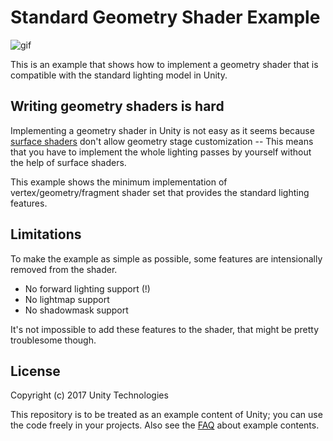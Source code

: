 Standard Geometry Shader Example
================================

![gif](https://i.imgur.com/hGtXkA7.gif)

This is an example that shows how to implement a geometry shader that is
compatible with the standard lighting model in Unity.

Writing geometry shaders is hard
--------------------------------

Implementing a geometry shader in Unity is not easy as it seems because
[surface shaders] don't allow geometry stage customization -- This means that
you have to implement the whole lighting passes by yourself without the help of
surface shaders.

This example shows the minimum implementation of vertex/geometry/fragment
shader set that provides the standard lighting features.

[surface shaders]: https://docs.unity3d.com/Manual/SL-SurfaceShaders.html

Limitations
-----------

To make the example as simple as possible, some features are intensionally
removed from the shader.

- No forward lighting support (!)
- No lightmap support
- No shadowmask support

It's not impossible to add these features to the shader, that might be pretty
troublesome though.

License
-------

Copyright (c) 2017 Unity Technologies

This repository is to be treated as an example content of Unity; you can use
the code freely in your projects. Also see the [FAQ] about example contents.

[FAQ]: https://unity3d.com/unity/faq#faq-37863
